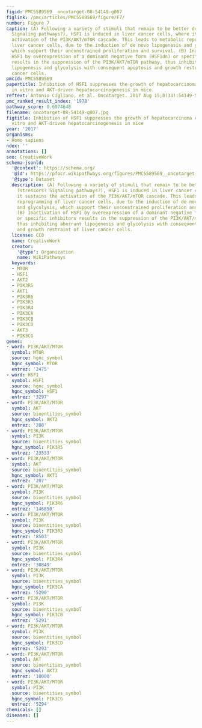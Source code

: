 ```yaml
---
figid: PMC5589569__oncotarget-08-54149-g007
figlink: /pmc/articles/PMC5589569/figure/F7/
number: Figure 7
caption: (A) Following a variety of stimuli that remain to be better delineated (stressors?
  Signaling pathways?), HSF1 is induced in liver cancer cells, where it sustains the
  activation of the PI3K/AKT/mTOR cascade. This leads to metabolic reprogramming of
  liver cancer cells, due to the induction of de novo lipogenesis and glycolysis,
  which support their unconstrained proliferation and survival. (B) Inactivation of
  HSF1 by overexpression of a dominant negative form (HSF1dn) or specific inhibitors
  results in the suppression of the PI3K/AKT/mTOR pathway, thus inhibiting aberrant
  lipogenesis and glycolysis with consequent apoptosis and growth restraint of liver
  cancer cells.
pmcid: PMC5589569
papertitle: Inhibition of HSF1 suppresses the growth of hepatocarcinoma cell lines
  in vitro and AKT-driven hepatocarcinogenesis in mice.
reftext: Antonio Cigliano, et al. Oncotarget. 2017 Aug 15;8(33):54149-54159.
pmc_ranked_result_index: '1978'
pathway_score: 0.6974648
filename: oncotarget-08-54149-g007.jpg
figtitle: Inhibition of HSF1 suppresses the growth of hepatocarcinoma cell lines in
  vitro and AKT-driven hepatocarcinogenesis in mice
year: '2017'
organisms:
- Homo sapiens
ndex: ''
annotations: []
seo: CreativeWork
schema-jsonld:
  '@context': https://schema.org/
  '@id': https://pfocr.wikipathways.org/figures/PMC5589569__oncotarget-08-54149-g007.html
  '@type': Dataset
  description: (A) Following a variety of stimuli that remain to be better delineated
    (stressors? Signaling pathways?), HSF1 is induced in liver cancer cells, where
    it sustains the activation of the PI3K/AKT/mTOR cascade. This leads to metabolic
    reprogramming of liver cancer cells, due to the induction of de novo lipogenesis
    and glycolysis, which support their unconstrained proliferation and survival.
    (B) Inactivation of HSF1 by overexpression of a dominant negative form (HSF1dn)
    or specific inhibitors results in the suppression of the PI3K/AKT/mTOR pathway,
    thus inhibiting aberrant lipogenesis and glycolysis with consequent apoptosis
    and growth restraint of liver cancer cells.
  license: CC0
  name: CreativeWork
  creator:
    '@type': Organization
    name: WikiPathways
  keywords:
  - MTOR
  - HSF1
  - AKT2
  - PIK3R5
  - AKT1
  - PIK3R6
  - PIK3R3
  - PIK3R4
  - PIK3CA
  - PIK3CB
  - PIK3CD
  - AKT3
  - PIK3CG
genes:
- word: PI3K/AKT/MTOR
  symbol: MTOR
  source: hgnc_symbol
  hgnc_symbol: MTOR
  entrez: '2475'
- word: HSF1
  symbol: HSF1
  source: hgnc_symbol
  hgnc_symbol: HSF1
  entrez: '3297'
- word: PI3K/AKT/MTOR
  symbol: AKT
  source: bioentities_symbol
  hgnc_symbol: AKT2
  entrez: '208'
- word: PI3K/AKT/MTOR
  symbol: PI3K
  source: bioentities_symbol
  hgnc_symbol: PIK3R5
  entrez: '23533'
- word: PI3K/AKT/MTOR
  symbol: AKT
  source: bioentities_symbol
  hgnc_symbol: AKT1
  entrez: '207'
- word: PI3K/AKT/MTOR
  symbol: PI3K
  source: bioentities_symbol
  hgnc_symbol: PIK3R6
  entrez: '146850'
- word: PI3K/AKT/MTOR
  symbol: PI3K
  source: bioentities_symbol
  hgnc_symbol: PIK3R3
  entrez: '8503'
- word: PI3K/AKT/MTOR
  symbol: PI3K
  source: bioentities_symbol
  hgnc_symbol: PIK3R4
  entrez: '30849'
- word: PI3K/AKT/MTOR
  symbol: PI3K
  source: bioentities_symbol
  hgnc_symbol: PIK3CA
  entrez: '5290'
- word: PI3K/AKT/MTOR
  symbol: PI3K
  source: bioentities_symbol
  hgnc_symbol: PIK3CB
  entrez: '5291'
- word: PI3K/AKT/MTOR
  symbol: PI3K
  source: bioentities_symbol
  hgnc_symbol: PIK3CD
  entrez: '5293'
- word: PI3K/AKT/MTOR
  symbol: AKT
  source: bioentities_symbol
  hgnc_symbol: AKT3
  entrez: '10000'
- word: PI3K/AKT/MTOR
  symbol: PI3K
  source: bioentities_symbol
  hgnc_symbol: PIK3CG
  entrez: '5294'
chemicals: []
diseases: []
---
```

